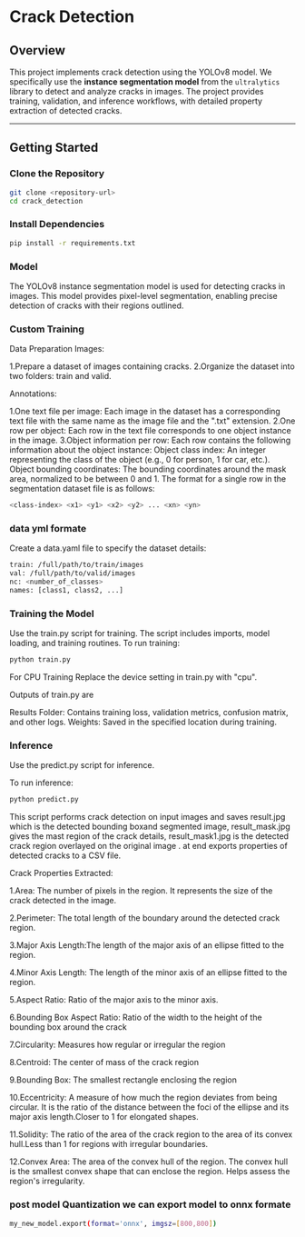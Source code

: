 # Crack Detection

## Overview
This project implements crack detection using the YOLOv8 model. We specifically use the **instance segmentation model** from the `ultralytics` library to detect and analyze cracks in images. The project provides training, validation, and inference workflows, with detailed property extraction of detected cracks.

---

## Getting Started

### Clone the Repository
```bash
git clone <repository-url>
cd crack_detection
```
### Install Dependencies
```bash
pip install -r requirements.txt
```
### Model 
The YOLOv8 instance segmentation model is used for detecting cracks in images. This model provides pixel-level segmentation, enabling precise detection of cracks with their regions outlined.

### Custom Training
Data Preparation
Images:

1.Prepare a dataset of images containing cracks.
2.Organize the dataset into two folders: train and valid.

Annotations:

1.One text file per image: Each image in the dataset has a corresponding text file with the same name as the image file and the ".txt" extension.
2.One row per object: Each row in the text file corresponds to one object instance in the image.
3.Object information per row: Each row contains the following information about the object instance:
Object class index: An integer representing the class of the object (e.g., 0 for person, 1 for car, etc.).
Object bounding coordinates: The bounding coordinates around the mask area, normalized to be between 0 and 1.
The format for a single row in the segmentation dataset file is as follows:

```bash
<class-index> <x1> <y1> <x2> <y2> ... <xn> <yn>
```
### data yml formate
Create a data.yaml file to specify the dataset details:

```bash
train: /full/path/to/train/images
val: /full/path/to/valid/images
nc: <number_of_classes>
names: [class1, class2, ...]
```

### Training the Model

Use the train.py script for training. The script includes imports, model loading, and training routines.
To run training:

```bash
python train.py
```
For CPU Training
Replace the device setting in train.py with "cpu".

Outputs of train.py are 

Results Folder: Contains training loss, validation metrics, confusion matrix, and other logs.
Weights: Saved in the specified location during training.

### Inference

Use the predict.py script for inference.

To run inference:

```bash
python predict.py
```

This script performs crack detection on input images and saves result.jpg which is the detected bounding boxand segmented image, result_mask.jpg gives the mast region of the crack details, result_mask1.jpg is the detected crack region overlayed on the original image . at end exports properties of detected cracks to a CSV file.

Crack Properties Extracted:

1.Area:  The number of pixels in the region. It represents the size of the crack detected in the image.

2.Perimeter:  The total length of the boundary around the detected crack region.

3.Major Axis Length:The length of the major axis of an ellipse fitted to the region.

4.Minor Axis Length: The length of the minor axis of an ellipse fitted to the region.

5.Aspect Ratio: Ratio of the major axis to the minor axis.

6.Bounding Box Aspect Ratio: Ratio of the width to the height of the bounding box around the crack

7.Circularity: Measures how regular or irregular the region

8.Centroid: The center of mass of the crack region

9.Bounding Box: The smallest rectangle enclosing the region

10.Eccentricity: A measure of how much the region deviates from being circular. It is the ratio of the distance between the foci of the ellipse and its major axis length.Closer to 1 for elongated shapes.

11.Solidity: The ratio of the area of the crack region to the area of its convex hull.Less than 1 for regions with irregular boundaries.

12.Convex Area:  The area of the convex hull of the region. The convex hull is the smallest convex shape that can enclose the region. Helps assess the region's irregularity.

### post model Quantization we can export model to onnx formate

```bash
my_new_model.export(format='onnx', imgsz=[800,800])
```
